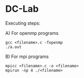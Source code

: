 # DC-Lab

Executing steps:

A) For openmp programs 

```
gcc <filename>.c -fopenmp
./a.out
```

B) For mpi programs

```
mpicc <filename>.c -o <filename>
mpirun -np 4 ./<filename>
```
